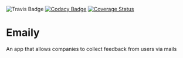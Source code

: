 ![Travis Badge](https://travis-ci.org/lexcorp16/Emaily.svg?branch=master) [![Codacy Badge](https://api.codacy.com/project/badge/Grade/a737b081f5814dfe8380ea1bc381c2d7)](https://www.codacy.com/app/lexcorp16/Emaily?utm_source=github.com&amp;utm_medium=referral&amp;utm_content=lexcorp16/Emaily&amp;utm_campaign=Badge_Grade) [![Coverage Status](https://coveralls.io/repos/github/lexcorp16/Emaily/badge.svg?branch=master)](https://coveralls.io/github/lexcorp16/Emaily?branch=master)

# Emaily
An app that allows companies to collect feedback from users via mails

